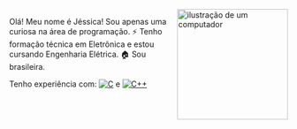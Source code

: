 <img src="https://raw.githubusercontent.com/MicaelliMedeiros/micaellimedeiros/master/image/computer-illustration.png" alt="ilustração de um computador" min-width="200px" max-width="200px" width="200px" align="right">

<p align="left"> 
  Olá! Meu nome é Jéssica! Sou apenas uma curiosa na área de programação. ⚡ Tenho formação técnica em Eletrônica e estou cursando Engenharia Elétrica. 🏠 Sou brasileira.
</p>

<p align="left">
  Tenho experiência com: <a href="#" title="C"> <img src="https://img.shields.io/badge/-C-333333?style=flat&logo=C%2B%2B&logoColor=00599C" alt="C"/></a>
  e <a href="#" title="C++"> <img src="https://img.shields.io/badge/-C++-333333?style=flat&logo=C%2B%2B&logoColor=00599C" alt="C++"/></a>
</p>
